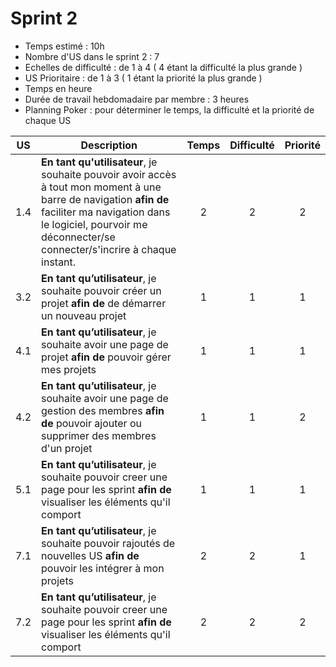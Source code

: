 # Sprint 2
* Temps estimé : 10h
* Nombre d'US dans le sprint 2 : 7
* Echelles de difficulté   : de 1 à 4 ( 4 étant la difficulté la plus grande )
* US Prioritaire : de 1 à 3 ( 1 étant la priorité la plus grande )
* Temps en heure
* Durée de travail hebdomadaire par membre : 3 heures
* Planning Poker : pour déterminer le temps, la difficulté et la priorité de chaque US

| US    | Description                                                  | Temps | Difficulté | Priorité |
| ----- | ------------------------------------------------------------ | :--------: | :------: |:------: |
| 1.4   | **En tant qu'utilisateur**, je souhaite pouvoir avoir accès à tout mon moment à une barre de navigation **afin de** faciliter ma navigation dans le logiciel, pourvoir me déconnecter/se connecter/s'incrire à chaque instant.|     2      |   2    |  2  |
| 3.2  | **En tant qu’utilisateur**, je souhaite pouvoir créer un projet **afin de** de démarrer un nouveau projet |      1     |   1   |   1  |
| 4.1  | **En tant qu’utilisateur**, je souhaite avoir une page de projet **afin de**  pouvoir gérer mes projets |     1      |   1   |   1  |
| 4.2  | **En tant qu’utilisateur**,  je souhaite avoir une page de gestion des membres **afin de**  pouvoir ajouter ou supprimer des membres d'un projet|     1      |    1  |  2  |
|  5.1  | **En tant qu’utilisateur**,  je souhaite pouvoir creer une page pour les sprint **afin de** visualiser les éléments qu'il comport|     1      |    1  |  1  |
|  7.1  | **En tant qu’utilisateur**,  je souhaite pouvoir rajoutés de nouvelles US **afin de** pouvoir les intégrer à mon projets|     2      |    2  |  1  |
|  7.2  | **En tant qu’utilisateur**,  je souhaite pouvoir creer une page pour les sprint **afin de** visualiser les éléments qu'il comport|     2      |   2  |  2  |
